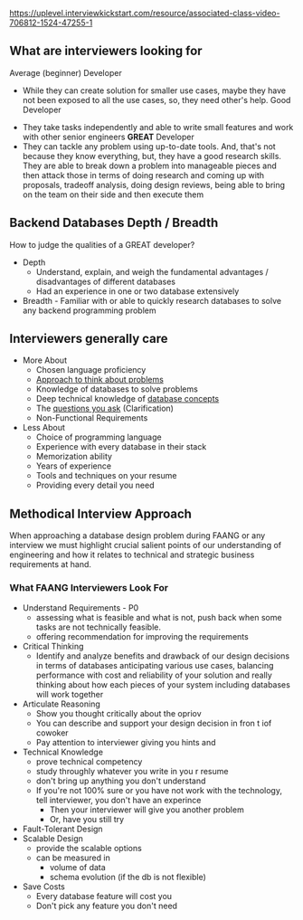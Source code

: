 https://uplevel.interviewkickstart.com/resource/associated-class-video-706812-1524-47255-1
## What are interviewers looking for

Average (beginner) Developer 
- While they can create solution for smaller use cases, maybe they have not been exposed to all the use cases, so, they need other's help.
Good Developer 
* They take tasks independently and able to write small features and work with other senior engineers
**GREAT** Developer
* They can tackle any problem using up-to-date tools. And, that's not because they know everything, but, they have a good research skills. They are able to break down a problem into manageable pieces and then attack those in terms of doing research and coming up with proposals, tradeoff analysis, doing design reviews, being able to bring on the team on their side and then execute them

## Backend Databases Depth / Breadth

How to judge the qualities of a GREAT developer?
- Depth 
	- Understand, explain, and weigh the fundamental advantages / disadvantages of different databases
	- Had an experience in one or two database extensively
- Breadth - Familiar with or able to quickly research databases to solve any backend programming problem

## Interviewers generally care
- More About
	- Chosen language proficiency
	- <u>Approach to think about problems</u>
	- Knowledge of databases to solve problems
	- Deep technical knowledge of <u>database concepts</u>
	- The <u>questions you ask</u> (Clarification)
	- Non-Functional Requirements
- Less About
	- Choice of programming language
	- Experience with every database in their stack
	- Memorization ability
	- Years of experience
	- Tools and techniques on your resume
	- Providing every detail you need

## Methodical Interview Approach
When approaching a database design problem during FAANG or any interview we must highlight crucial salient points of our understanding of engineering and how it relates to technical and strategic business requirements at hand.

### What FAANG Interviewers Look For

- Understand Requirements - P0
	- assessing what is feasible and what is not, push back when some tasks are not technically feasible.
	- offering recommendation for improving the requirements
- Critical Thinking
	- Identify and analyze benefits and drawback of our design decisions in terms of databases anticipating various use cases, balancing performance with cost and reliability of your solution and really thinking about how each pieces of your system including databases will work together
- Articulate Reasoning
	- Show you thought critically about the opriov
	- You can describe and support your design decision in fron t iof cowoker
	- Pay attention to interviewer giving you hints and 
- Technical Knowledge
	- prove technical competency
	- study throughly whatever you write in you r resume
	- don't bring up anything you don't understand
	- If you're not 100% sure or you have not work with the technology, tell interviewer, you don't have an experince
		- Then your interviewer will give you another problem
		- Or, have you still try 
- Fault-Tolerant Design
- Scalable Design 
	- provide the scalable options
	- can be measured in 
		- volume of data
		- schema evolution (if the db is not flexible)
- Save Costs
	- Every database feature will cost you
	- Don't pick any feature you don't need

